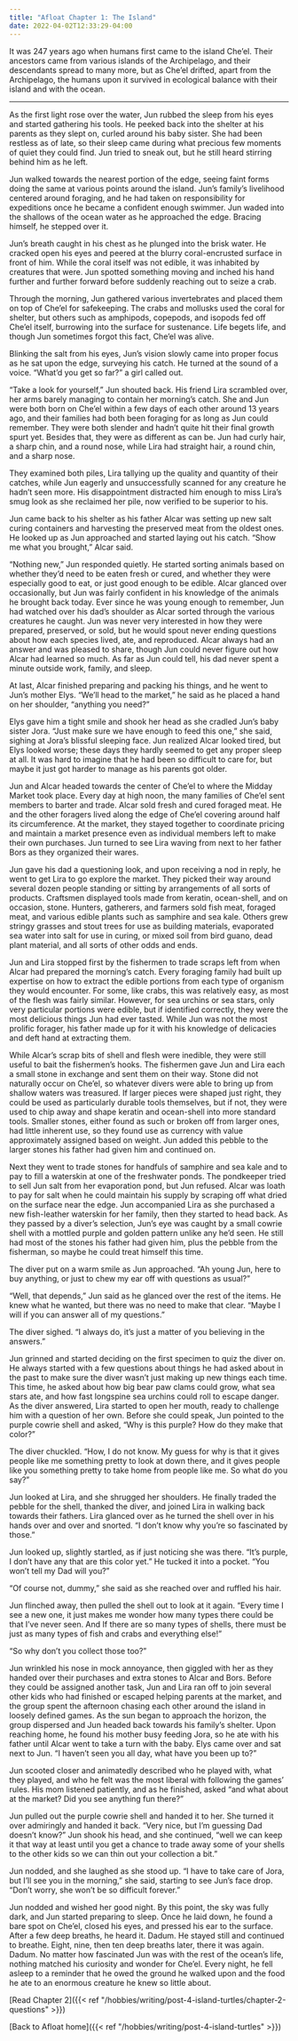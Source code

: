 ```yaml
---
title: "Afloat Chapter 1: The Island"
date: 2022-04-02T12:33:29-04:00
---
```


It was 247 years ago when humans first came to the island Che’el. Their ancestors came from various islands of the Archipelago, and their descendants spread to many more, but as Che’el drifted, apart from the Archipelago, the humans upon it survived in ecological balance with their island and with the ocean.

***

As the first light rose over the water, Jun rubbed the sleep from his eyes and started gathering his tools. He peeked back into the shelter at his parents as they slept on, curled around his baby sister. She had been restless as of late, so their sleep came during what precious few moments of quiet they could find. Jun tried to sneak out, but he still heard stirring behind him as he left.

Jun walked towards the nearest portion of the edge, seeing faint forms doing the same at various points around the island. Jun’s family’s livelihood centered around foraging, and he had taken on responsibility for expeditions once he became a confident enough swimmer. Jun waded into the shallows of the ocean water as he approached the edge. Bracing himself, he stepped over it.

Jun’s breath caught in his chest as he plunged into the brisk water. He cracked open his eyes and peered at the blurry coral-encrusted surface in front of him. While the coral itself was not edible, it was inhabited by creatures that were. Jun spotted something moving and inched his hand further and further forward before suddenly reaching out to seize a crab.

Through the morning, Jun gathered various invertebrates and placed them on top of Che’el for safekeeping. The crabs and mollusks used the coral for shelter, but others such as amphipods, copepods, and isopods fed off Che’el itself, burrowing into the surface for sustenance. Life begets life, and though Jun sometimes forgot this fact, Che’el was alive.

Blinking the salt from his eyes, Jun’s vision slowly came into proper focus as he sat upon the edge, surveying his catch. He turned at the sound of a voice. “What’d you get so far?” a girl called out.

“Take a look for yourself,” Jun shouted back. His friend Lira scrambled over, her arms barely managing to contain her morning’s catch. She and Jun were both born on Che’el within a few days of each other around 13 years ago, and their families had both been foraging for as long as Jun could remember. They were both slender and hadn’t quite hit their final growth spurt yet. Besides that, they were as different as can be. Jun had curly hair, a sharp chin, and a round nose, while Lira had straight hair, a round chin, and a sharp nose.

They examined both piles, Lira tallying up the quality and quantity of their catches, while Jun eagerly and unsuccessfully scanned for any creature he hadn’t seen more. His disappointment distracted him enough to miss Lira’s smug look as she reclaimed her pile, now verified to be superior to his.

Jun came back to his shelter as his father Alcar was setting up new salt curing containers and harvesting the preserved meat from the oldest ones. He looked up as Jun approached and started laying out his catch. “Show me what you brought,” Alcar said.

“Nothing new,” Jun responded quietly. He started sorting animals based on whether they’d need to be eaten fresh or cured, and whether they were especially good to eat, or just good enough to be edible. Alcar glanced over occasionally, but Jun was fairly confident in his knowledge of the animals he brought back today. Ever since he was young enough to remember, Jun had watched over his dad’s shoulder as Alcar sorted through the various creatures he caught. Jun was never very interested in how they were prepared, preserved, or sold, but he would spout never ending questions about how each species lived, ate, and reproduced. Alcar always had an answer and was pleased to share, though Jun could never figure out how Alcar had learned so much. As far as Jun could tell, his dad never spent a minute outside work, family, and sleep.

At last, Alcar finished preparing and packing his things, and he went to Jun’s mother Elys. “We’ll head to the market,” he said as he placed a hand on her shoulder, “anything you need?”

Elys gave him a tight smile and shook her head as she cradled Jun’s baby sister Jora. “Just make sure we have enough to feed this one,” she said, sighing at Jora’s blissful sleeping face. Jun realized Alcar looked tired, but Elys looked worse; these days they hardly seemed to get any proper sleep at all. It was hard to imagine that he had been so difficult to care for, but maybe it just got harder to manage as his parents got older.

Jun and Alcar headed towards the center of Che’el to where the Midday Market took place. Every day at high noon, the many families of Che’el sent members to barter and trade. Alcar sold fresh and cured foraged meat. He and the other foragers lived along the edge of Che’el covering around half its circumference. At the market, they stayed together to coordinate pricing and maintain a market presence even as individual members left to make their own purchases. Jun turned to see Lira waving from next to her father Bors as they organized their wares.

Jun gave his dad a questioning look, and upon receiving a nod in reply, he went to get Lira to go explore the market. They picked their way around several dozen people standing or sitting by arrangements of all sorts of products. Craftsmen displayed tools made from keratin, ocean-shell, and on occasion, stone. Hunters, gatherers, and farmers sold fish meat, foraged meat, and various edible plants such as samphire and sea kale. Others grew stringy grasses and stout trees for use as building materials, evaporated sea water into salt for use in curing, or mixed soil from bird guano, dead plant material, and all sorts of other odds and ends. 

Jun and Lira stopped first by the fishermen to trade scraps left from when Alcar had prepared the morning’s catch. Every foraging family had built up expertise on how to extract the edible portions from each type of organism they would encounter. For some, like crabs, this was relatively easy, as most of the flesh was fairly similar. However, for sea urchins or sea stars, only very particular portions were edible, but if identified correctly, they were the most delicious things Jun had ever tasted. While Jun was not the most prolific forager, his father made up for it with his knowledge of delicacies and deft hand at extracting them.

While Alcar’s scrap bits of shell and flesh were inedible, they were still useful to bait the fishermen’s hooks. The fishermen gave Jun and Lira each a small stone in exchange and sent them on their way. Stone did not naturally occur on Che’el, so whatever divers were able to bring up from shallow waters was treasured. If larger pieces were shaped just right, they could be used as particularly durable tools themselves, but if not, they were used to chip away and shape keratin and ocean-shell into more standard tools. Smaller stones, either found as such or broken off from larger ones, had little inherent use, so they found use as currency with value approximately assigned based on weight. Jun added this pebble to the larger stones his father had given him and continued on.

Next they went to trade stones for handfuls of samphire and sea kale and to pay to fill a waterskin at one of the freshwater ponds. The pondkeeper tried to sell Jun salt from her evaporation pond, but Jun refused. Alcar was loath to pay for salt when he could maintain his supply by scraping off what dried on the surface near the edge. Jun accompanied Lira as she purchased a new fish-leather waterskin for her family, then they started to head back. As they passed by a diver’s selection, Jun’s eye was caught by a small cowrie shell with a mottled purple and golden pattern unlike any he’d seen. He still had most of the stones his father had given him, plus the pebble from the fisherman, so maybe he could treat himself this time.

The diver put on a warm smile as Jun approached. “Ah young Jun, here to buy anything, or just to chew my ear off with questions as usual?”

“Well, that depends,” Jun said as he glanced over the rest of the items. He knew what he wanted, but there was no need to make that clear. “Maybe I will if you can answer all of my questions.”

The diver sighed. “I always do, it’s just a matter of you believing in the answers.”

Jun grinned and started deciding on the first specimen to quiz the diver on. He always started with a few questions about things he had asked about in the past to make sure the diver wasn’t just making up new things each time. This time, he asked about how big bear paw clams could grow, what sea stars ate, and how fast longspine sea urchins could roll to escape danger. As the diver answered, Lira started to open her mouth, ready to challenge him with a question of her own. Before she could speak, Jun pointed to the purple cowrie shell and asked, “Why is this purple? How do they make that color?”

The diver chuckled. “How, I do not know. My guess for why is that it gives people like me something pretty to look at down there, and it gives people like you something pretty to take home from people like me. So what do you say?”

Jun looked at Lira, and she shrugged her shoulders. He finally traded the pebble for the shell, thanked the diver, and joined Lira in walking back towards their fathers. Lira glanced over as he turned the shell over in his hands over and over and snorted. “I don’t know why you’re so fascinated by those.”

Jun looked up, slightly startled, as if just noticing she was there. “It’s purple, I don’t have any that are this color yet.” He tucked it into a pocket. “You won’t tell my Dad will you?”

“Of course not, dummy,” she said as she reached over and ruffled his hair. 

Jun flinched away, then pulled the shell out to look at it again. “Every time I see a new one, it just makes me wonder how many types there could be that I’ve never seen. And If there are so many types of shells, there must be just as many types of fish and crabs and everything else!”

“So why don’t you collect those too?”

Jun wrinkled his nose in mock annoyance, then giggled with her as they handed over their purchases and extra stones to Alcar and Bors. Before they could be assigned another task, Jun and Lira ran off to join several other kids who had finished or escaped helping parents at the market, and the group spent the afternoon chasing each other around the island in loosely defined games. As the sun began to approach the horizon, the group dispersed and Jun headed back towards his family’s shelter. Upon reaching home, he found his mother busy feeding Jora, so he ate with his father until Alcar went to take a turn with the baby. Elys came over and sat next to Jun. “I haven’t seen you all day, what have you been up to?”

Jun scooted closer and animatedly described who he played with, what they played, and who he felt was the most liberal with following the games’ rules. His mom listened patiently, and as he finished, asked “and what about at the market? Did you see anything fun there?”

Jun pulled out the purple cowrie shell and handed it to her. She turned it over admiringly and handed it back. “Very nice, but I’m guessing Dad doesn’t know?” Jun shook his head, and she continued, “well we can keep it that way at least until you get a chance to trade away some of your shells to the other kids so we can thin out your collection a bit.”

Jun nodded, and she laughed as she stood up. “I have to take care of Jora, but I’ll see you in the morning,” she said, starting to see Jun’s face drop. “Don’t worry, she won’t be so difficult forever.”

Jun nodded and wished her good night. By this point, the sky was fully dark, and Jun started preparing to sleep. Once he laid down, he found a bare spot on Che’el, closed his eyes, and pressed his ear to the surface. After a few deep breaths, he heard it. Dadum. He stayed still and continued to breathe. Eight, nine, then ten deep breaths later, there it was again. Dadum. No matter how fascinated Jun was with the rest of the ocean’s life, nothing matched his curiosity and wonder for Che’el. Every night, he fell asleep to a reminder that he owed the ground he walked upon and the food he ate to an enormous creature he knew so little about.

[Read Chapter 2]({{< ref "/hobbies/writing/post-4-island-turtles/chapter-2-questions" >}})

[Back to Afloat home]({{< ref "/hobbies/writing/post-4-island-turtles" >}})

